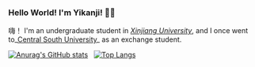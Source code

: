 ### Hello World! I'm Yikanji! 👋👋

嗨！ I'm an undergraduate student in _[Xinjiang University](http://ss.xju.edu.cn/)_, and I once went to_[Central South University](https://cse.csu.edu.cn/)_ as an exchange student.

<!-- Here are some ideas to get you started:

- 🔭 I’m currently working on ...
- 🌱 I’m currently learning ...
- 👯 I’m looking to collaborate on ...
- 🤔 I’m looking for help with ...
- 💬 Ask me about ...
- 📫 How to reach me: ...
- 😄 Pronouns: ...
- ⚡ Fun fact: ... -->

[![Anurag's GitHub stats](https://github-readme-stats.vercel.app/api?username=yikanji&show_icons=true&theme=radical)](https://github.com/yikanji)
&nbsp;
[![Top Langs](https://github-readme-stats.vercel.app/api/top-langs/?username=yikanji&layout=compact&show_icons=true&theme=radical&langs_count=10)](https://github.com/yikanji)
